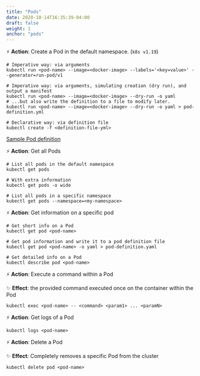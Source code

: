 ```yaml
---
title: "Pods"
date: 2020-10-14T16:35:39-04:00
draft: false
weight: 1
anchor: "pods"
---
```


⚡️ **Action**: Create a Pod in the default namespace. (`k8s v1.19`)

```shell script
# Imperative way: via arguments
kubectl run <pod-name> --image=<docker-image> --labels='<key=value>' --generator=run-pod/v1

# Imperative way: via arguments, simulating creation (dry run), and output a manifest
kubectl run <pod-name> --image=<docker-image> --dry-run -o yaml
# ...but also write the definition to a file to modify later.
kubectl run <pod-name> --image=<docker-image> --dry-run -o yaml > pod-definition.yml

# Declarative way: via definition file
kubectl create -f <definition-file-yml>
```

[Sample Pod definition](https://github.com/ddubson/k8s-examples/blob/main/src/pods/simple_pod.yml)

⚡️ **Action**: Get all Pods

```shell script
# List all pods in the default namespace
kubectl get pods

# With extra information
kubectl get pods -o wide

# List all pods in a specific namespace
kubectl get pods --namespace=<my-namespace>
```

⚡️ **Action**: Get information on a specific pod

```shell script
# Get short info on a Pod
kubectl get pod <pod-name>

# Get pod information and write it to a pod definition file
kubectl get pod <pod-name> -o yaml > pod-definition.yaml

# Get detailed info on a Pod
kubectl describe pod <pod-name>
```

⚡️ **Action**: Execute a command within a Pod

✨ **Effect**: the provided command executed once on the container within the Pod

```shell script
kubectl exec <pod-name> -- <command> <param1> ... <paramN>
```

⚡️ **Action**: Get logs of a Pod

```shell script
kubectl logs <pod-name>
```

⚡️ **Action**: Delete a Pod

✨ **Effect**: Completely removes a specific Pod from the cluster

```shell script
kubectl delete pod <pod-name>
```